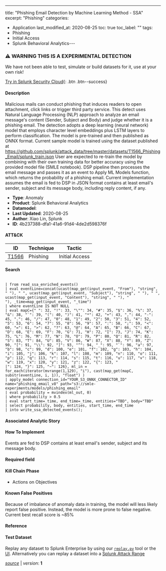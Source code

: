 ---
title: "Phishing Email Detection by Machine Learning Method - SSA"
excerpt: "Phishing"
categories:
  - Application
last_modified_at: 2020-08-25
toc: true
toc_label: ""
tags:
  - Phishing
  - Initial Access
  - Splunk Behavioral Analytics---

### ⚠️ WARNING THIS IS A EXPERIMENTAL DETECTION
We have not been able to test, simulate or build datasets for it, use at your own risk!


[Try in Splunk Security Cloud](https://www.splunk.com/en_us/cyber-security.html){: .btn .btn--success}

#### Description

Malicious mails can conduct phishing that induces readers to open attachment, click links or trigger third party service. This detect uses Natural Language Processing (NLP) approach to analyze an email message&#39;s content (Sender, Subject and Body) and judge whether it is a phishing email. The detection adopts a deep learning (neural network) model that employs character level embeddings plus LSTM layers to perform classification. The model is pre-trained and then published as ONNX format. Current sample model is trained using the dataset published at https://github.com/splunk/attack_data/tree/master/datasets/T1566_Phishing_Email/splunk_train.json User are expected to re-train the model by combining with their own training data for better accuracy using the provided model file (SMLE notebook). DSP pipeline then processes the email message and passes it as an event to Apply ML Models function, which returns the probability of a phishing email. Current implementation assumes the email is fed to DSP in JSON format contains at least email&#39;s sender, subject and its message body, including reply content, if any.

- **Type**: Anomaly
- **Product**: Splunk Behavioral Analytics
- **Datamodel**: 
- **Last Updated**: 2020-08-25
- **Author**: Xiao Lin, Splunk
- **ID**: 4b237388-dfa1-41a6-91d4-4de2d598376f


#### ATT&CK

| ID          | Technique   | Tactic         |
| ----------- | ----------- |--------------- |
| [T1566](https://attack.mitre.org/techniques/T1566/) | Phishing | Initial Access |





#### Search

```

| from read_ssa_enriched_events() 
| eval eventLine=concat(ucast(map_get(input_event, "From"), "string", " "), " ", ucast(map_get(input_event, "Subject"), "string", " "), " ", ucast(map_get(input_event, "Content"), "string", " "), "                                                                                                                                "), _time=map_get(input_event, "_time") 
| where eventLine IS NOT NULL 
| eval mapC={" ": 32, "!": 33, "\"": 34, "#": 35, "$": 36, "%": 37, "&": 38, "`": 39, "(": 40, ")": 41, "*": 42, "+": 43, ",": 44, "-": 45, ".": 46, "/": 47, "0": 48, "1": 49, "2": 50, "3": 51, "4": 52, "5": 53, "6": 54, "7": 55, "8": 56, "9": 57, ":": 58, ";": 59, "<": 60, "=": 61, ">": 62, "?": 63, "@": 64, "A": 65, "B": 66, "C": 67, "D": 68, "E": 69, "F": 70, "G": 71, "H": 72, "I": 73, "J": 74, "K": 75, "L": 76, "M": 77, "N": 78, "O": 79, "P": 80, "Q": 81, "R": 82, "S": 83, "T": 84, "U": 85, "V": 86, "W": 87, "X": 88, "Y": 89, "Z": 90, "[": 91, "\\": 92, "]": 93, "^": 94, "_": 95, "`": 96, "a": 97, "b": 98, "c": 99, "d": 100, "e": 101, "f": 102, "g": 103, "h": 104, "i": 105, "j": 106, "k": 107, "l": 108, "m": 109, "n": 110, "o": 111, "p": 112, "q": 113, "r": 114, "s": 115, "t": 116, "u": 117, "v": 118, "w": 119, "x": 120, "y": 121, "z": 122, "{": 123, "
|": 124, "}": 125, "~": 126}, ml_in = for_each(iterator(mvrange(1,129), "i"), cast(map_get(mapC, substr(eventLine, i, 1)), "float") ) 
| apply_model connection_id="YOUR_S3_ONNX_CONNECTOR_ID" name="phishing_email_v8" path="s3://smle-experiments/models/phishing_email" 
| eval probability = mvindex(ml_out, 0) 
| where probability > 0.5 
| eval start_time=_time, end_time=_time, entities="TBD", body="TBD" 
| select probability, body, entities, start_time, end_time 
| into write_ssa_detected_events();
```

#### Associated Analytic Story


#### How To Implement
Events are fed to DSP contains at least email&#39;s sender, subject and its message body.

#### Required field


#### Kill Chain Phase
* Actions on Objectives


#### Known False Positives
Because of imbalance of anomaly data in training, the model will less likely report false positive. Instead, the model is more prone to false negative. Current best recall score is ~85%





#### Reference


#### Test Dataset
Replay any dataset to Splunk Enterprise by using our [`replay.py`](https://github.com/splunk/attack_data#using-replaypy) tool or the [UI](https://github.com/splunk/attack_data#using-ui).
Alternatively you can replay a dataset into a [Splunk Attack Range](https://github.com/splunk/attack_range#replay-dumps-into-attack-range-splunk-server)



[*source*](https://github.com/splunk/security_content/tree/develop/detections/experimental/application/phishing_email_detection_by_machine_learning_method_-_ssa.yml) \| *version*: **1**